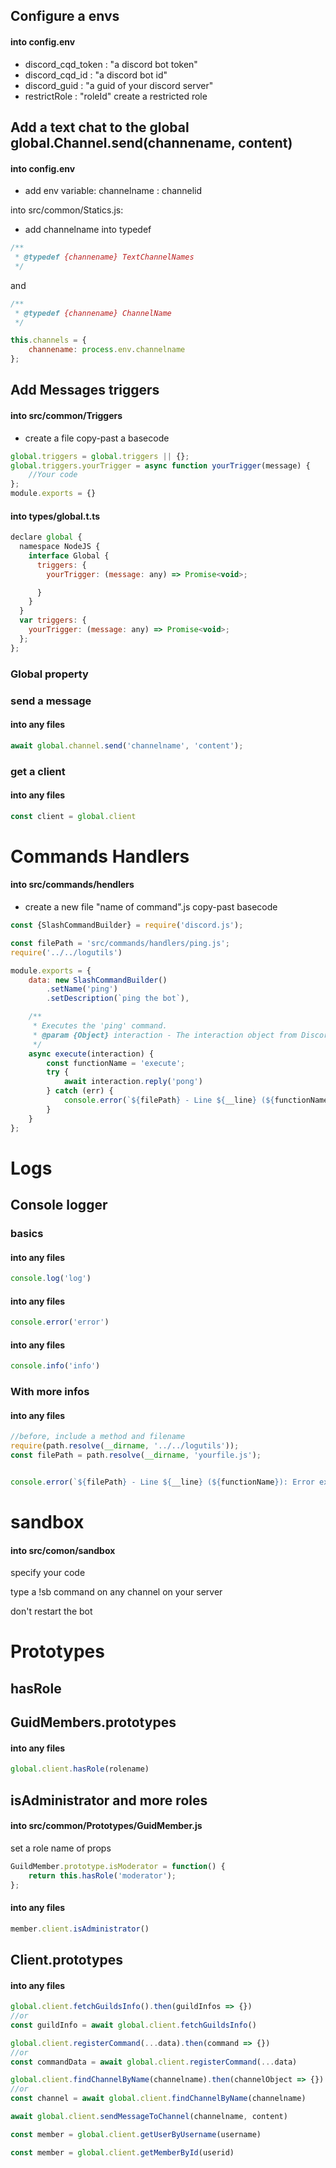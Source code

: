 ## Configure a envs
#### into config.env
- discord_cqd_token : "a discord bot token"
- discord_cqd_id : "a discord bot id"
- discord_guid : "a guid of your discord server"
- restrictRole : "roleId" create a restricted role


## Add a text chat to the global global.Channel.send(channename, content)
#### into config.env
- add env variable: channelname : channelid

into src/common/Statics.js:
- add channelname into typedef
```js
/**
 * @typedef {channename} TextChannelNames
 */
```
and 
```ts
/**
 * @typedef {channename} ChannelName
 */
```

```js
this.channels = {
    channename: process.env.channelname
};
```

## Add Messages triggers
#### into src/common/Triggers
- create a file 
copy-past a basecode

```js
global.triggers = global.triggers || {};
global.triggers.yourTrigger = async function yourTrigger(message) {
    //Your code
};
module.exports = {}
```
#### into types/global.t.ts
```js
declare global {
  namespace NodeJS {
    interface Global {
      triggers: {
        yourTrigger: (message: any) => Promise<void>;

      }
    }
  }
  var triggers: {
    yourTrigger: (message: any) => Promise<void>;
  };
};
```

### Global property

### send a message
#### into any files
```js
await global.channel.send('channelname', 'content');
```

### get a client
#### into any files
```js
const client = global.client
```


# Commands Handlers 
#### into src/commands/hendlers

- create a new file "name of command".js
copy-past basecode 
```js
const {SlashCommandBuilder} = require('discord.js');

const filePath = 'src/commands/handlers/ping.js';
require('../../logutils')

module.exports = {
    data: new SlashCommandBuilder()
        .setName('ping')
        .setDescription(`ping the bot`),

    /**
     * Executes the 'ping' command.
     * @param {Object} interaction - The interaction object from Discord.js.
     */
    async execute(interaction) {
        const functionName = 'execute';
        try {
            await interaction.reply('pong')
        } catch (err) {
            console.error(`${filePath} - Line ${__line} (${functionName}): Error executing command:`, err);
        }
    }
};

```


# Logs
## Console logger
### basics
#### into any files
```js
console.log('log')
```
#### into any files
```js
console.error('error')
```
#### into any files
```js
console.info('info')
```

### With more infos
#### into any files
```js
//before, include a method and filename
require(path.resolve(__dirname, '../../logutils'));
const filePath = path.resolve(__dirname, 'yourfile.js');


console.error(`${filePath} - Line ${__line} (${functionName}): Error executing:`, err);
```

# sandbox
#### into src/comon/sandbox

specify your code

type a !sb command on any channel on your server

don't restart the bot

# Prototypes
## hasRole
## GuidMembers.prototypes
####  into any files
```js
global.client.hasRole(rolename)
```

## isAdministrator and more roles
#### into src/common/Prototypes/GuidMember.js
set a role name of props
```js
GuildMember.prototype.isModerator = function() {
    return this.hasRole('moderator');
};
```

#### into any files
```js
member.client.isAdministrator()
```

## Client.prototypes
#### into any files
```js
global.client.fetchGuildsInfo().then(guildInfos => {})
//or 
const guildInfo = await global.client.fetchGuildsInfo()
```
```js
global.client.registerCommand(...data).then(command => {})
//or
const commandData = await global.client.registerCommand(...data)
```

```js
global.client.findChannelByName(channelname).then(channelObject => {})
//or
const channel = await global.client.findChannelByName(channelname)
```

```js
await global.client.sendMessageToChannel(channelname, content)
```

```js
const member = global.client.getUserByUsername(username)
```

```js
const member = global.client.getMemberById(userid)
```


